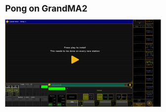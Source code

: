 # Pong on GrandMA2

<div align="center">
  <img src="https://github.com/willwatson27/pong-ma/blob/main/pong.gif?raw=true" alt="Pong on GrandMA2">
</div>
